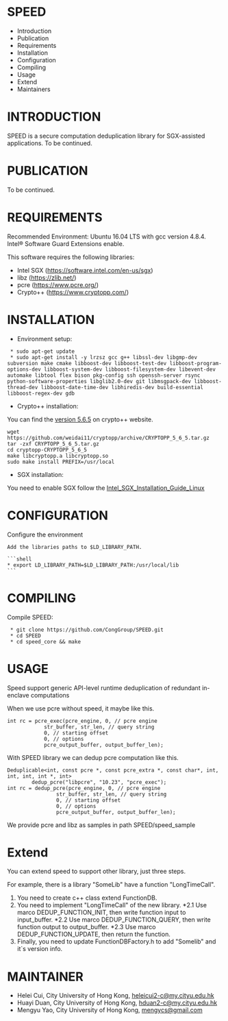 # SPEED

 * Introduction
 * Publication
 * Requirements
 * Installation
 * Configuration
 * Compiling
 * Usage
 * Extend
 * Maintainers

# INTRODUCTION

SPEED is a secure computation deduplication library for SGX-assisted applications.
To be continued.

# PUBLICATION

To be continued.

# REQUIREMENTS

Recommended Environment: Ubuntu 16.04 LTS with gcc version 4.8.4. Intel® Software Guard Extensions enable.

This software requires the following libraries:

 * Intel SGX (https://software.intel.com/en-us/sgx)
 * libz (https://zlib.net/)
 * pcre (https://www.pcre.org/)
 * Crypto++ (https://www.cryptopp.com/)

# INSTALLATION

* Environment setup:

```shell
 * sudo apt-get update
 * sudo apt-get install -y lrzsz gcc g++ libssl-dev libgmp-dev subversion make cmake libboost-dev libboost-test-dev libboost-program-options-dev libboost-system-dev libboost-filesystem-dev libevent-dev automake libtool flex bison pkg-config ssh openssh-server rsync python-software-properties libglib2.0-dev git libmsgpack-dev libboost-thread-dev libboost-date-time-dev libhiredis-dev build-essential libboost-regex-dev gdb
```

* Crypto++ installation:

You can find the [version 5.6.5](https://www.cryptopp.com/cryptopp565.zip) on crypto++ website.

```shell
wget https://github.com/weidai11/cryptopp/archive/CRYPTOPP_5_6_5.tar.gz
tar -zxf CRYPTOPP_5_6_5.tar.gz
cd cryptopp-CRYPTOPP_5_6_5
make libcryptopp.a libcryptopp.so 
sudo make install PREFIX=/usr/local
```

* SGX installation:

You need to enable SGX follow the [Intel_SGX_Installation_Guide_Linux](https://download.01.org/intel-sgx/linux-2.1/docs/Intel_SGX_Installation_Guide_Linux_2.1_Open_Source.pdf)


# CONFIGURATION

 Configure the environment

	Add the libraries paths to $LD_LIBRARY_PATH.

	```shell
	* export LD_LIBRARY_PATH=$LD_LIBRARY_PATH:/usr/local/lib
	```

# COMPILING

 Compile SPEED:

```shell
 * git clone https://github.com/CongGroup/SPEED.git
 * cd SPEED
 * cd speed_core && make
```

# USAGE

 Speed support generic API-level runtime deduplication of redundant in-enclave computations

 When we use pcre without speed, it maybe like this.
 
```shell
int rc = pcre_exec(pcre_engine, 0, // pcre engine
			str_buffer, str_len, // query string
			0, // starting offset
			0, // options
			pcre_output_buffer, output_buffer_len); 
```

 With SPEED library we can dedup pcre computation like this.
 
```shell
Deduplicable<int, const pcre *, const pcre_extra *, const char*, int, int, int, int *, int> 
		dedup_pcre("libpcre", "10.23", "pcre_exec");
int rc = dedup_pcre(pcre_engine, 0, // pcre engine
				str_buffer, str_len, // query string
				0, // starting offset
				0, // options
				pcre_output_buffer, output_buffer_len); 
```

 We provide pcre and libz as samples in path SPEED/speed_sample
 
# Extend

You can extend speed to support other library, just three steps.

For example, there is a library "SomeLib" have a function "LongTimeCall".

1. You need to create c++ class extend FunctionDB.
2. You need to implement "LongTimeCall" of the new library.
*2.1 Use marco DEDUP_FUNCTION_INIT, then write function input to input_buffer.
*2.2 Use marco DEDUP_FUNCTION_QUERY, then write function output to output_buffer.
*2.3 Use marco DEDUP_FUNCTION_UPDATE, then return the function.
3. Finally, you need to update FunctionDBFactory.h to add "Somelib" and it`s version info.
 
# MAINTAINER

  - Helei Cui, City University of Hong Kong, heleicui2-c@my.cityu.edu.hk
  - Huayi Duan, City University of Hong Kong, hduan2-c@my.cityu.edu.hk
  - Mengyu Yao, City University of Hong Kong, mengycs@gmail.com
